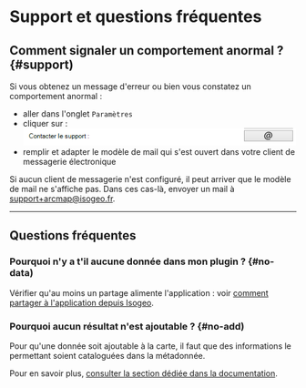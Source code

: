 # Support et questions fréquentes

## Comment signaler un comportement anormal ? {#support)

Si vous obtenez un message d'erreur ou bien vous constatez un comportement anormal :

* aller dans l'onglet `Paramètres` 
* cliquer sur  : ![](../../assets/plugin_ArcMap_settings_support_FR.png)
* remplir et adapter le modèle de mail qui s'est ouvert dans votre client de messagerie électronique

Si aucun client de messagerie n'est configuré, il peut arriver que le modèle de mail ne s'affiche pas. Dans ces cas-là, envoyer un mail à [support+arcmap@isogeo.fr](mailto:support+arcmap@isogeo.fr).

___

## Questions fréquentes

### Pourquoi n'y a t'il aucune donnée dans mon plugin ? {#no-data)

Vérifier qu'au moins un partage alimente l'application : voir [comment partager à l'application depuis Isogeo](/usage/configuration.md#share).

### Pourquoi aucun résultat n'est ajoutable ?  {#no-add)

Pour qu'une donnée soit ajoutable à la carte, il faut que des informations le permettant soient cataloguées dans la métadonnée. 

Pour en savoir plus, [consulter la section dédiée dans la documentation](/usage/display.md).
